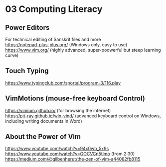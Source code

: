 # 03 Computing Literacy

## Power Editors  
For technical editing of Sanskrit files and more  
https://notepad-plus-plus.org/  (Windows only, easy to use)  
https://www.vim.org/  (highly advanced, super-poowerful but steep learning curve)  

## Touch Typing
https://www.typingclub.com/sportal/program-3/116.play

## VimMotions (mouse-free keyboard Control)
https://vimium.github.io/  (for browsing the internet)  
https://pit-ray.github.io/win-vind/  (advanced keyboard control on Windows, including writing documents in Word)  

## About the Power of Vim
https://www.youtube.com/watch?v=94x0wb_5x9s  
https://www.youtube.com/watch?v=GOCVCn5tlmo  (from 2:30)  
https://medium.com/@gilbenherut/the-zen-of-vim-a44082fb8115
